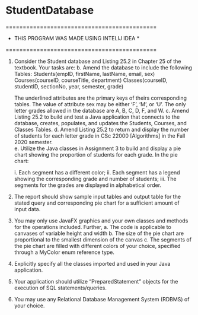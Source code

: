 # StudentDatabase

============================================
* THIS PROGRAM WAS MADE USING INTELIJ IDEA *

============================================


1. Consider the Student database and Listing 25.2 in Chapter 25 of the textbook. Your tasks are:
  b. Amend the database to include the following Tables:
    Students(empID, firstName, lastName, email, sex)
    Courses(courseID, courseTitle, department)
    Classes(courseID, studentID, sectionNo, year, semester, grade)
    
    The underlined attributes are the primary keys of theirs corresponding tables.
    The value of attribute sex may be either ‘F’, ‘M’, or ‘U’. The only letter grades allowed in the database are A, B, C, D, F, and W.
  c. Amend Listing 25.2 to build and test a Java application that connects to the database, creates, populates, and updates the Students, Courses, and Classes Tables.
  d. Amend Listing 25.2 to return and display the number of students for each letter grade in CSc 22000 [Algorithms] in the Fall 2020 semester.  
  e. Utilize the Java classes in Assignment 3 to build and display a pie chart showing the proportion of students for each grade. In the pie chart:
    
    i. Each segment has a different color;
    ii. Each segment has a legend showing the corresponding grade and number of students;
    iii. The segments for the grades are displayed in alphabetical order.

2. The report should show sample input tables and output table for the stated query and corresponding pie chart for a sufficient amount of input data.

3. You may only use JavaFX graphics and your own classes and methods for the operations included. Further,
  a. The code is applicable to canvases of variable height and width
  b. The size of the pie chart are proportional to the smallest dimension of the canvas
  c. The segments of the pie chart are filled with different colors of your choice, specified through a MyColor enum reference type.

4. Explicitly specify all the classes imported and used in your Java application.

5. Your application should utilize “PreparedStatement” objects for the execution of SQL statements/queries.

6. You may use any Relational Database Management System (RDBMS) of your choice.
